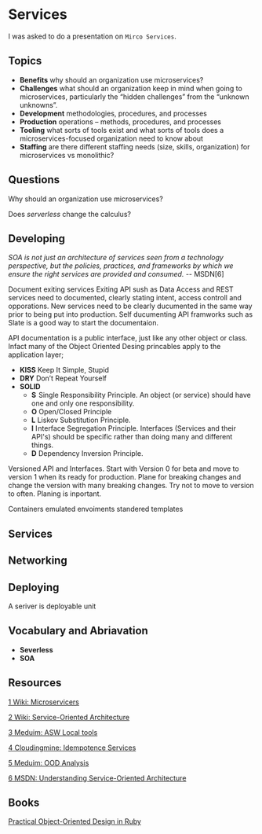 # Services

I was asked to do a presentation on `Mirco Services`.

## Topics

* **Benefits** why should an organization use microservices?
* **Challenges** what should an organization keep in mind when going to microservices, particularly the “hidden challenges” from the “unknown unknowns”.
* **Development** methodologies, procedures, and processes
* **Production** operations – methods, procedures, and processes
* **Tooling** what sorts of tools exist and what sorts of tools does a microservices-focused organization need to know about
* **Staffing** are there different staffing needs (size, skills, organization) for microservices vs monolithic?

## Questions

Why should an organization use microservices?

Does *serverless* change the calculus?


## Developing

*SOA is not just an architecture of services seen from a technology perspective, but the policies, practices, and frameworks by which we ensure the right services are provided and consumed.* -- MSDN[6]

Document exiting services
  Exiting API sush as Data Access and REST services need to documented, clearly stating intent, access controll and opporations. New services need to be clearly ducumented in the same way prior to being put into production. Self ducumenting API framworks such as Slate is a good way to start the documentaion.
  
API documentation is a public interface, just like any other object or class. Infact many of the Object Oriented Desing princables apply to the application layer;

* **KISS** Keep It Simple, Stupid
* **DRY** Don’t Repeat Yourself
* **SOLID**
  * **S**  Single Responsibility Principle. An object (or service) should have one and only one responsibility.
  * **O** Open/Closed Principle
  * **L** Liskov Substitution Principle.
  * **I** I nterface Segregation Principle. Interfaces (Services and their API's) should be specific rather than doing many and different things.
  * **D** Dependency Inversion Principle. 

Versioned API and Interfaces. Start with Version 0 for beta and move to version 1 when its ready for production. Plane for breaking changes and change the version with many breaking changes. Try not to move to version to often. Planing is inportant.

Containers
emulated envoiments
standered
templates

## Services

## Networking

## Deploying

A seriver is deployable unit 

## Vocabulary and Abriavation

* **Severless**
* **SOA**

## Resources

[1 Wiki: Microservicers](https://en.wikipedia.org/wiki/Microservices)

[2 Wiki: Service-Oriented Architecture](https://en.wikipedia.org/wiki/Service-oriented_architecture)

[3 Meduim: ASW Local tools](https://medium.com/@takezoe/how-to-develop-aws-based-application-in-the-local-environment-3e36eb705adf)

[4 Cloudingmine: Idempotence Services](http://cloudingmine.com/idempotence-what-is-it-and-why-should-i-care/)

[5 Meduim: OOD Analysis](https://medium.com/omarelgabrys-blog/object-oriented-analysis-and-design-design-principles-part-6-b78e2b9da023)

[6 MSDN: Understanding Service-Oriented Architecture](https://msdn.microsoft.com/en-us/library/aa480021.aspx)



## Books

[Practical Object-Oriented Design in Ruby](https://www.poodr.com/)
